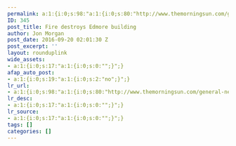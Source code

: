 ```yaml
---
permalink: a:1:{i:0;s:98:"a:1:{i:0;s:80:"http://www.themorningsun.com/general-news/20160919/fire-destroys-edmore-building";}";}
ID: 345
post_title: Fire destroys Edmore building
author: Jon Morgan
post_date: 2016-09-20 02:01:30 Z
post_excerpt: ''
layout: rounduplink
wide_assets:
- a:1:{i:0;s:17:"a:1:{i:0;s:0:"";}";}
afap_auto_post:
- a:1:{i:0;s:19:"a:1:{i:0;s:2:"no";}";}
lr_url:
- a:1:{i:0;s:98:"a:1:{i:0;s:80:"http://www.themorningsun.com/general-news/20160919/fire-destroys-edmore-building";}";}
lr_desc:
- a:1:{i:0;s:17:"a:1:{i:0;s:0:"";}";}
lr_source:
- a:1:{i:0;s:17:"a:1:{i:0;s:0:"";}";}
tags: []
categories: []
---
```


